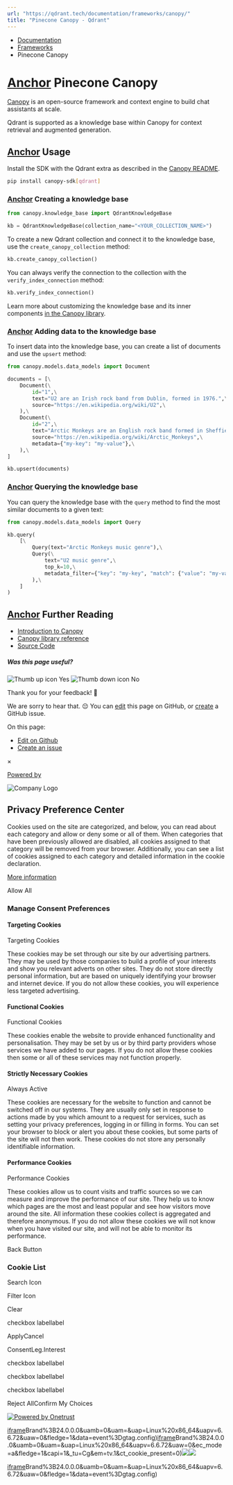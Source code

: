 ```yaml
---
url: "https://qdrant.tech/documentation/frameworks/canopy/"
title: "Pinecone Canopy - Qdrant"
---
```


- [Documentation](https://qdrant.tech/documentation/)
- [Frameworks](https://qdrant.tech/documentation/frameworks/)
- Pinecone Canopy

# [Anchor](https://qdrant.tech/documentation/frameworks/canopy/\#pinecone-canopy) Pinecone Canopy

[Canopy](https://github.com/pinecone-io/canopy) is an open-source framework and context engine to build chat assistants at scale.

Qdrant is supported as a knowledge base within Canopy for context retrieval and augmented generation.

## [Anchor](https://qdrant.tech/documentation/frameworks/canopy/\#usage) Usage

Install the SDK with the Qdrant extra as described in the [Canopy README](https://github.com/pinecone-io/canopy?tab=readme-ov-file#extras).

```bash
pip install canopy-sdk[qdrant]

```

### [Anchor](https://qdrant.tech/documentation/frameworks/canopy/\#creating-a-knowledge-base) Creating a knowledge base

```python
from canopy.knowledge_base import QdrantKnowledgeBase

kb = QdrantKnowledgeBase(collection_name="<YOUR_COLLECTION_NAME>")

```

To create a new Qdrant collection and connect it to the knowledge base, use the `create_canopy_collection` method:

```python
kb.create_canopy_collection()

```

You can always verify the connection to the collection with the `verify_index_connection` method:

```python
kb.verify_index_connection()

```

Learn more about customizing the knowledge base and its inner components [in the Canopy library](https://github.com/pinecone-io/canopy/blob/main/docs/library.md#understanding-knowledgebase-workings).

### [Anchor](https://qdrant.tech/documentation/frameworks/canopy/\#adding-data-to-the-knowledge-base) Adding data to the knowledge base

To insert data into the knowledge base, you can create a list of documents and use the `upsert` method:

```python
from canopy.models.data_models import Document

documents = [\
    Document(\
        id="1",\
        text="U2 are an Irish rock band from Dublin, formed in 1976.",\
        source="https://en.wikipedia.org/wiki/U2",\
    ),\
    Document(\
        id="2",\
        text="Arctic Monkeys are an English rock band formed in Sheffield in 2002.",\
        source="https://en.wikipedia.org/wiki/Arctic_Monkeys",\
        metadata={"my-key": "my-value"},\
    ),\
]

kb.upsert(documents)

```

### [Anchor](https://qdrant.tech/documentation/frameworks/canopy/\#querying-the-knowledge-base) Querying the knowledge base

You can query the knowledge base with the `query` method to find the most similar documents to a given text:

```python
from canopy.models.data_models import Query

kb.query(
    [\
        Query(text="Arctic Monkeys music genre"),\
        Query(\
            text="U2 music genre",\
            top_k=10,\
            metadata_filter={"key": "my-key", "match": {"value": "my-value"}},\
        ),\
    ]
)

```

## [Anchor](https://qdrant.tech/documentation/frameworks/canopy/\#further-reading) Further Reading

- [Introduction to Canopy](https://www.pinecone.io/blog/canopy-rag-framework/)
- [Canopy library reference](https://github.com/pinecone-io/canopy/blob/main/docs/library.md)
- [Source Code](https://github.com/pinecone-io/canopy/tree/main/src/canopy/knowledge_base/qdrant)

##### Was this page useful?

![Thumb up icon](https://qdrant.tech/icons/outline/thumb-up.svg)
Yes
![Thumb down icon](https://qdrant.tech/icons/outline/thumb-down.svg)
No

Thank you for your feedback! 🙏

We are sorry to hear that. 😔 You can [edit](https://qdrant.tech/github.com/qdrant/landing_page/tree/master/qdrant-landing/content/documentation/frameworks/canopy.md) this page on GitHub, or [create](https://github.com/qdrant/landing_page/issues/new/choose) a GitHub issue.

On this page:

- [Edit on Github](https://github.com/qdrant/landing_page/tree/master/qdrant-landing/content/documentation/frameworks/canopy.md)
- [Create an issue](https://github.com/qdrant/landing_page/issues/new/choose)

×

[Powered by](https://qdrant.tech/)

![Company Logo](https://cdn.cookielaw.org/logos/static/ot_company_logo.png)

## Privacy Preference Center

Cookies used on the site are categorized, and below, you can read about each category and allow or deny some or all of them. When categories that have been previously allowed are disabled, all cookies assigned to that category will be removed from your browser.
Additionally, you can see a list of cookies assigned to each category and detailed information in the cookie declaration.


[More information](https://qdrant.tech/legal/privacy-policy/#cookies-and-web-beacons)

Allow All

### Manage Consent Preferences

#### Targeting Cookies

Targeting Cookies

These cookies may be set through our site by our advertising partners. They may be used by those companies to build a profile of your interests and show you relevant adverts on other sites. They do not store directly personal information, but are based on uniquely identifying your browser and internet device. If you do not allow these cookies, you will experience less targeted advertising.

#### Functional Cookies

Functional Cookies

These cookies enable the website to provide enhanced functionality and personalisation. They may be set by us or by third party providers whose services we have added to our pages. If you do not allow these cookies then some or all of these services may not function properly.

#### Strictly Necessary Cookies

Always Active

These cookies are necessary for the website to function and cannot be switched off in our systems. They are usually only set in response to actions made by you which amount to a request for services, such as setting your privacy preferences, logging in or filling in forms. You can set your browser to block or alert you about these cookies, but some parts of the site will not then work. These cookies do not store any personally identifiable information.

#### Performance Cookies

Performance Cookies

These cookies allow us to count visits and traffic sources so we can measure and improve the performance of our site. They help us to know which pages are the most and least popular and see how visitors move around the site. All information these cookies collect is aggregated and therefore anonymous. If you do not allow these cookies we will not know when you have visited our site, and will not be able to monitor its performance.

Back Button

### Cookie List

Search Icon

Filter Icon

Clear

checkbox labellabel

ApplyCancel

ConsentLeg.Interest

checkbox labellabel

checkbox labellabel

checkbox labellabel

Reject AllConfirm My Choices

[![Powered by Onetrust](https://cdn.cookielaw.org/logos/static/powered_by_logo.svg)](https://www.onetrust.com/products/cookie-consent/)

[iframe](https://td.doubleclick.net/td/rul/10862264272?random=1748573661685&cv=11&fst=1748573661685&fmt=3&bg=ffffff&guid=ON&async=1&gtm=45be55t0h2v9117590405z8898302740za200zb898302740&gcd=13l3l3l3l1l1&dma=0&tag_exp=101509157~103116026~103130498~103130500~103200004~103233427~103252644~103252646~103351869~103351871~104481633~104481635~104559073~104559075&ptag_exp=101509157~103116026~103130498~103130500~103200004~103233427~103252644~103252646~103351866~103351868~104481633~104481635~104559073~104559075&u_w=1280&u_h=1024&url=https%3A%2F%2Fqdrant.tech%2Fdocumentation%2Fframeworks%2Fcanopy%2F&_ng=1&hn=www.googleadservices.com&frm=0&tiba=Pinecone%20Canopy%20-%20Qdrant&npa=0&pscdl=noapi&auid=509970502.1748573662&uaa=x86&uab=64&uafvl=Google%2520Chrome%3B137.0.7151.55%7CChromium%3B137.0.7151.55%7CNot%252FA)Brand%3B24.0.0.0&uamb=0&uam=&uap=Linux%20x86_64&uapv=6.6.72&uaw=0&fledge=1&data=event%3Dgtag.config)[iframe](https://td.doubleclick.net/td/rul/10862264272?random=1748573661640&cv=11&fst=1748573661640&fmt=3&bg=ffffff&guid=ON&async=1&gcl_ctr=1&gtm=45be55t0h2v9117590405z8898302740za200zb898302740&gcd=13l3l3l3l1l1&dma=0&tag_exp=101509157~103116026~103130498~103130500~103200004~103233427~103252644~103252646~103351869~103351871~104481633~104481635~104559073~104559075~103308615&ptag_exp=101509157~103116026~103130498~103130500~103200004~103233427~103252644~103252646~103351866~103351868~104481633~104481635~104559073~104559075&u_w=1280&u_h=1024&url=https%3A%2F%2Fqdrant.tech%2Fdocumentation%2Fframeworks%2Fcanopy%2F&_ng=1&label=_FJrCMev-7EDEND_w7so&hn=www.googleadservices.com&frm=0&tiba=Pinecone%20Canopy%20-%20Qdrant&value=0&bttype=purchase&npa=0&pscdl=noapi&auid=509970502.1748573662&uaa=x86&uab=64&uafvl=Google%2520Chrome%3B137.0.7151.55%7CChromium%3B137.0.7151.55%7CNot%252FA)Brand%3B24.0.0.0&uamb=0&uam=&uap=Linux%20x86_64&uapv=6.6.72&uaw=0&ec_mode=a&fledge=1&capi=1&_tu=Cg&em=tv.1&ct_cookie_present=0)![](https://t.co/1/i/adsct?bci=4&dv=America%2FAdak%26en-US%2Cen%26Google%20Inc.%26Linux%20x86_64%26255%261280%261024%264%2624%261280%261024%260%26na&eci=3&event=%7B%7D&event_id=c26ef5d0-be41-4041-847c-1bc817db1f1d&integration=advertiser&p_id=Twitter&p_user_id=0&pl_id=f39b0ed5-4e03-4d31-88d0-90b92fb61c60&tw_document_href=https%3A%2F%2Fqdrant.tech%2Fdocumentation%2Fframeworks%2Fcanopy%2F&tw_iframe_status=0&txn_id=o81g6&type=javascript&version=2.3.33)![](https://analytics.twitter.com/1/i/adsct?bci=4&dv=America%2FAdak%26en-US%2Cen%26Google%20Inc.%26Linux%20x86_64%26255%261280%261024%264%2624%261280%261024%260%26na&eci=3&event=%7B%7D&event_id=c26ef5d0-be41-4041-847c-1bc817db1f1d&integration=advertiser&p_id=Twitter&p_user_id=0&pl_id=f39b0ed5-4e03-4d31-88d0-90b92fb61c60&tw_document_href=https%3A%2F%2Fqdrant.tech%2Fdocumentation%2Fframeworks%2Fcanopy%2F&tw_iframe_status=0&txn_id=o81g6&type=javascript&version=2.3.33)

[iframe](https://td.doubleclick.net/td/rul/10862264272?random=1748573662694&cv=11&fst=1748573662694&fmt=3&bg=ffffff&guid=ON&async=1&gtm=45be55t0h2v9117590405za200zb898302740&gcd=13l3l3l3l1l1&dma=0&tag_exp=101509157~103116026~103130498~103130500~103200004~103233427~103252644~103252646~103351869~103351871~104481633~104481635~104559073~104559075&ptag_exp=101509157~103116026~103130498~103130500~103200004~103233427~103252644~103252646~103351866~103351868~104481633~104481635~104559073~104559075&u_w=1280&u_h=1024&url=https%3A%2F%2Fqdrant.tech%2Fdocumentation%2Fframeworks%2Fcanopy%2F&_ng=1&hn=www.googleadservices.com&frm=0&tiba=Pinecone%20Canopy%20-%20Qdrant&did=dZTQ1Zm&gdid=dZTQ1Zm&npa=0&pscdl=noapi&auid=509970502.1748573662&uaa=x86&uab=64&uafvl=Google%2520Chrome%3B137.0.7151.55%7CChromium%3B137.0.7151.55%7CNot%252FA)Brand%3B24.0.0.0&uamb=0&uam=&uap=Linux%20x86_64&uapv=6.6.72&uaw=0&fledge=1&data=event%3Dgtag.config)